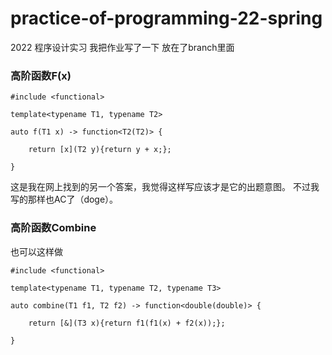 # practice-of-programming-22-spring
2022 程序设计实习
我把作业写了一下 放在了branch里面

### 高阶函数F(x)

    #include <functional>
    
    template<typename T1, typename T2>

    auto f(T1 x) -> function<T2(T2)> {

        return [x](T2 y){return y + x;};
    
    }

这是我在网上找到的另一个答案，我觉得这样写应该才是它的出题意图。
不过我写的那样也AC了（doge）。

### 高阶函数Combine

也可以这样做
    
    #include <functional>
    
    template<typename T1, typename T2, typename T3>
    
    auto combine(T1 f1, T2 f2) -> function<double(double)> {
    
        return [&](T3 x){return f1(f1(x) + f2(x));};
        
    }

